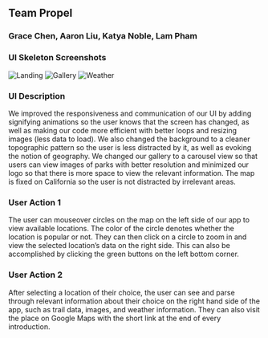 ## Team Propel
### Grace Chen, Aaron Liu, Katya Noble, Lam Pham

### UI Skeleton Screenshots
![Landing](https://imgur.com/QDYyuh5.png)
![Gallery](https://imgur.com/lDyFJqc.png)
![Weather](https://imgur.com/a/k74YhPm.png)

### UI Description

We improved the responsiveness and communication of our UI by adding signifying animations so the user knows that the screen has changed, as well as making our code more efficient with better loops and resizing images (less data to load). We also changed the background to a cleaner topographic pattern so the user is less distracted by it, as well as evoking the notion of geography. We changed our gallery to a carousel view so that users can view images of parks with better resolution and minimized our logo so that there is more space to view the relevant information. The map is fixed on California so the user is not distracted by irrelevant areas.

### User Action 1 

The user can mouseover circles on the map on the left side of our app to view available locations. The color of the circle denotes whether the location is popular or not. They can then click on a circle to zoom in and view the selected location’s data on the right side. This can also be accomplished by clicking the green buttons on the left bottom corner.

### User Action 2

After selecting a location of their choice, the user can see and parse through relevant information about their choice on the right hand side of the app, such as trail data, images, and weather information. They can also visit the place on Google Maps with the short link at the end of every introduction.



